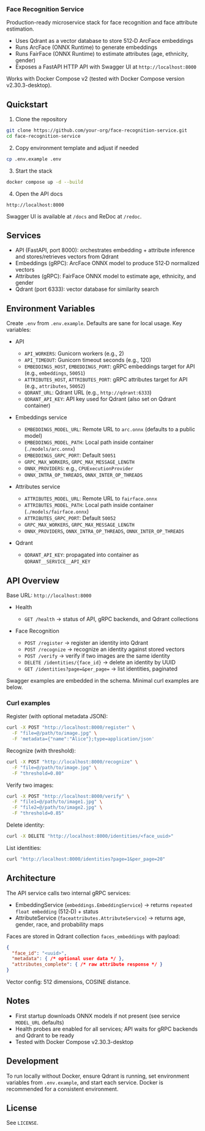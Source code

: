 ### Face Recognition Service

Production-ready microservice stack for face recognition and face attribute estimation.

- Uses Qdrant as a vector database to store 512‑D ArcFace embeddings
- Runs ArcFace (ONNX Runtime) to generate embeddings
- Runs FairFace (ONNX Runtime) to estimate attributes (age, ethnicity, gender)
- Exposes a FastAPI HTTP API with Swagger UI at `http://localhost:8000`

Works with Docker Compose v2 (tested with Docker Compose version v2.30.3-desktop).

## Quickstart

1) Clone the repository
```bash
git clone https://github.com/your-org/face-recognition-service.git
cd face-recognition-service
```

2) Copy environment template and adjust if needed
```bash
cp .env.example .env
```

3) Start the stack
```bash
docker compose up -d --build
```

4) Open the API docs
```text
http://localhost:8000
```
Swagger UI is available at `/docs` and ReDoc at `/redoc`.

## Services

- API (FastAPI, port 8000): orchestrates embedding + attribute inference and stores/retrieves vectors from Qdrant
- Embeddings (gRPC): ArcFace ONNX model to produce 512‑D normalized vectors
- Attributes (gRPC): FairFace ONNX model to estimate age, ethnicity, and gender
- Qdrant (port 6333): vector database for similarity search

## Environment Variables

Create `.env` from `.env.example`. Defaults are sane for local usage. Key variables:

- API
  - `API_WORKERS`: Gunicorn workers (e.g., 2)
  - `API_TIMEOUT`: Gunicorn timeout seconds (e.g., 120)
  - `EMBEDDINGS_HOST`, `EMBEDDINGS_PORT`: gRPC embeddings target for API (e.g., `embeddings`, `50051`)
  - `ATTRIBUTES_HOST`, `ATTRIBUTES_PORT`: gRPC attributes target for API (e.g., `attributes`, `50052`)
  - `QDRANT_URL`: Qdrant URL (e.g., `http://qdrant:6333`)
  - `QDRANT_API_KEY`: API key used for Qdrant (also set on Qdrant container)

- Embeddings service
  - `EMBEDDINGS_MODEL_URL`: Remote URL to `arc.onnx` (defaults to a public model)
  - `EMBEDDINGS_MODEL_PATH`: Local path inside container (`./models/arc.onnx`)
  - `EMBEDDINGS_GRPC_PORT`: Default `50051`
  - `GRPC_MAX_WORKERS`, `GRPC_MAX_MESSAGE_LENGTH`
  - `ONNX_PROVIDERS`: e.g., `CPUExecutionProvider`
  - `ONNX_INTRA_OP_THREADS`, `ONNX_INTER_OP_THREADS`

- Attributes service
  - `ATTRIBUTES_MODEL_URL`: Remote URL to `fairface.onnx`
  - `ATTRIBUTES_MODEL_PATH`: Local path inside container (`./models/fairface.onnx`)
  - `ATTRIBUTES_GRPC_PORT`: Default `50052`
  - `GRPC_MAX_WORKERS`, `GRPC_MAX_MESSAGE_LENGTH`
  - `ONNX_PROVIDERS`, `ONNX_INTRA_OP_THREADS`, `ONNX_INTER_OP_THREADS`

- Qdrant
  - `QDRANT_API_KEY`: propagated into container as `QDRANT__SERVICE__API_KEY`

## API Overview

Base URL: `http://localhost:8000`

- Health
  - `GET /health` → status of API, gRPC backends, and Qdrant collections

- Face Recognition
  - `POST /register` → register an identity into Qdrant
  - `POST /recognize` → recognize an identity against stored vectors
  - `POST /verify` → verify if two images are the same identity
  - `DELETE /identities/{face_id}` → delete an identity by UUID
  - `GET /identities?page=&per_page=` → list identities, paginated

Swagger examples are embedded in the schema. Minimal curl examples are below.

### Curl examples

Register (with optional metadata JSON):
```bash
curl -X POST "http://localhost:8000/register" \
  -F "file=@/path/to/image.jpg" \
  -F 'metadata={"name":"Alice"};type=application/json'
```

Recognize (with threshold):
```bash
curl -X POST "http://localhost:8000/recognize" \
  -F "file=@/path/to/image.jpg" \
  -F "threshold=0.80"
```

Verify two images:
```bash
curl -X POST "http://localhost:8000/verify" \
  -F "file1=@/path/to/image1.jpg" \
  -F "file2=@/path/to/image2.jpg" \
  -F "threshold=0.85"
```

Delete identity:
```bash
curl -X DELETE "http://localhost:8000/identities/<face_uuid>"
```

List identities:
```bash
curl "http://localhost:8000/identities?page=1&per_page=20"
```

## Architecture

The API service calls two internal gRPC services:

- EmbeddingService (`embeddings.EmbeddingService`) → returns `repeated float embedding` (512‑D) + status
- AttributeService (`faceattributes.AttributeService`) → returns age, gender, race, and probability maps

Faces are stored in Qdrant collection `faces_embeddings` with payload:

```json
{
  "face_id": "<uuid>",
  "metadata": { /* optional user data */ },
  "attributes_complete": { /* raw attribute response */ }
}
```

Vector config: 512 dimensions, COSINE distance.

## Notes

- First startup downloads ONNX models if not present (see service `MODEL_URL` defaults)
- Health probes are enabled for all services; API waits for gRPC backends and Qdrant to be ready
- Tested with Docker Compose v2.30.3-desktop

## Development

To run locally without Docker, ensure Qdrant is running, set environment variables from `.env.example`, and start each service. Docker is recommended for a consistent environment.

## License

See `LICENSE`.
